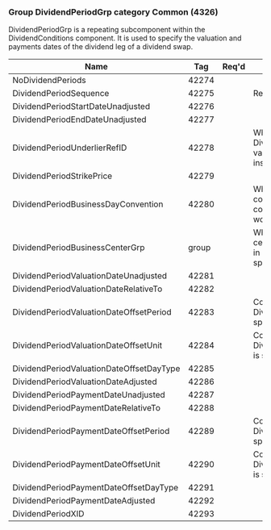 ### Group DividendPeriodGrp category Common (4326)

DividendPeriodGrp is a repeating subcomponent within the DividendConditions component. It is used to specify the valuation and payments dates of the dividend leg of a dividend swap.

| Name                                     | Tag   | Req'd | Documentation                                                                                                                               |
|------------------------------------------|-------|----------|-------------------------------------------------------------------------------------------------------------------------------|
| NoDividendPeriods                        | 42274 |       |                                                                                                                                |
| DividendPeriodSequence                   | 42275 |       | Required if NoDividendPeriods(42274) > 0.                                                                                                                               |
| DividendPeriodStartDateUnadjusted        | 42276 |       |                                                                                                                                |
| DividendPeriodEndDateUnadjusted          | 42277 |       |                                                                                                                                |
| DividendPeriodUnderlierRefID             | 42278 |       | When specified, this overrides DividendUnderlierRefID(42248). The specified value would be specific to this dividend period instance.                                                     |
| DividendPeriodStrikePrice                | 42279 |       |                                                                                                                                |
| DividendPeriodBusinessDayConvention      | 42280 |       | When specified, this overrides the business day convention defined in the DateAdjustment component in Instrument. The specified value would be specific to this dividend period instance. |
| DividendPeriodBusinessCenterGrp          | group |       | When specified, this overrides the business centers defined in the DateAdjustment component in Instrument. The specified values would be specific to this dividend period instance.       |
| DividendPeriodValuationDateUnadjusted    | 42281 |       |                                                                                                                                |
| DividendPeriodValuationDateRelativeTo    | 42282 |       |                                                                                                                                |
| DividendPeriodValuationDateOffsetPeriod  | 42283 |       | Conditionally required when DividendPeriodValuationDateOffsetUnit(42284) is specified.                                                                                                    |
| DividendPeriodValuationDateOffsetUnit    | 42284 |       | Conditionally required when DividendPeriodValuationDateOffsetPeriod(42283) is specified.                                                                                                  |
| DividendPeriodValuationDateOffsetDayType | 42285 |       |                                                                                                                                |
| DividendPeriodValuationDateAdjusted      | 42286 |       |                                                                                                                                |
| DividendPeriodPaymentDateUnadjusted      | 42287 |       |                                                                                                                                |
| DividendPeriodPaymentDateRelativeTo      | 42288 |       |                                                                                                                                |
| DividendPeriodPaymentDateOffsetPeriod    | 42289 |       | Conditionally required when DividendPeriodPaymentDateOffsetUnit(42290) is specified.                                                                                                      |
| DividendPeriodPaymentDateOffsetUnit      | 42290 |       | Conditionally required when DividendPeriodPaymentDateOffsetPeriod(42289) is specified.                                                                                                    |
| DividendPeriodPaymentDateOffsetDayType   | 42291 |       |                                                                                                                                |
| DividendPeriodPaymentDateAdjusted        | 42292 |       |                                                                                                                                |
| DividendPeriodXID                        | 42293 |       |                                                                                                                                |


